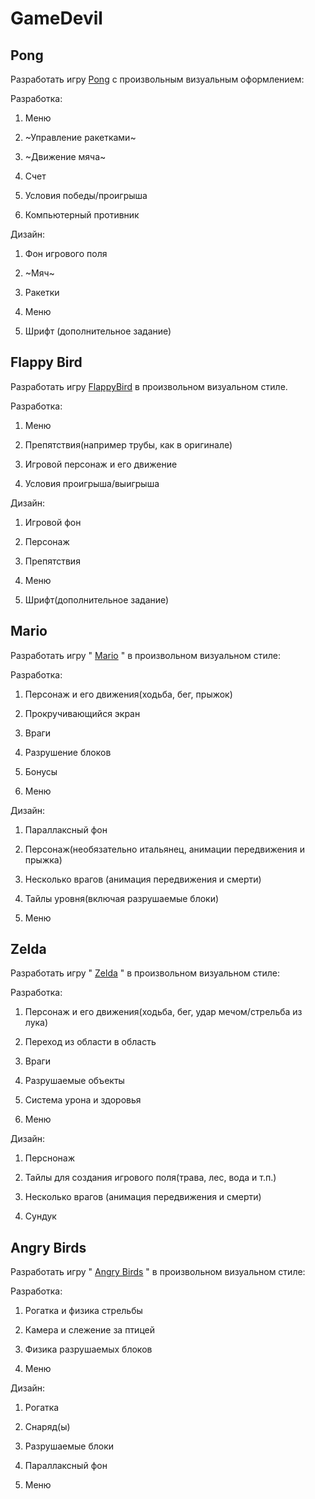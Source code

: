 # GameDevil

## Pong

Разработать игру [Pong](https://ru.wikipedia.org/wiki/Pong_(игра)) с произвольным визуальным оформлением:



Разработка:

1. Меню

2. ~Управление ракетками~

3. ~Движение мяча~

4. Счет

5. Условия победы/проигрыша

6. Компьютерный противник



Дизайн:

1. Фон игрового поля

2. ~Мяч~

3. Ракетки

4. Меню

5. Шрифт (дополнительное задание)

## Flappy Bird

Разработать игру [FlappyBird](https://ru.wikipedia.org/wiki/Flappy_Bird) в произвольном визуальном стиле.



Разработка:

1. Меню

2. Препятствия(например трубы, как в оригинале)

3. Игровой персонаж и его движение

4. Условия проигрыша/выигрыша



Дизайн:

1. Игровой фон

2. Персонаж

3. Препятствия

4. Меню

5. Шрифт(дополнительное задание)

## Mario

Разработать игру " [Mario](https://ru.wikipedia.org/wiki/Super_Mario_Bros.) " в произвольном визуальном стиле:



Разработка:

1.  Персонаж и его движения(ходьба, бег, прыжок)

2. Прокручивающийся экран

3. Враги

4. Разрушение блоков

5. Бонусы

6. Меню



Дизайн:

1. Параллаксный фон

2. Персонаж(необязательно итальянец, анимации передвижения и прыжка)

3. Несколько врагов (анимация передвижения и смерти)

4. Тайлы уровня(включая разрушаемые блоки)

5. Меню

## Zelda

Разработать игру " [Zelda](https://ru.wikipedia.org/wiki/The_Legend_of_Zelda_(игра)) " в произвольном визуальном стиле:



Разработка:

1.  Персонаж и его движения(ходьба, бег, удар мечом/стрельба из лука)

2. Переход из области в область

3. Враги

4. Разрушаемые объекты

4. Система урона и здоровья

5. Меню



Дизайн:

1. Перснонаж

2. Тайлы для создания игрового поля(трава, лес, вода и т.п.)

3. Несколько врагов (анимация передвижения и смерти)

4. Сундук

## Angry Birds

Разработать игру " [Angry Birds](https://en.wikipedia.org/wiki/Angry_Birds_(video_game)) " в произвольном визуальном стиле:



Разработка:

1.  Рогатка и физика стрельбы

2. Камера и слежение за птицей

3. Физика разрушаемых блоков

4. Меню



Дизайн:

1. Рогатка

2. Снаряд(ы)

3. Разрушаемые блоки

4. Параллаксный фон

5. Меню
